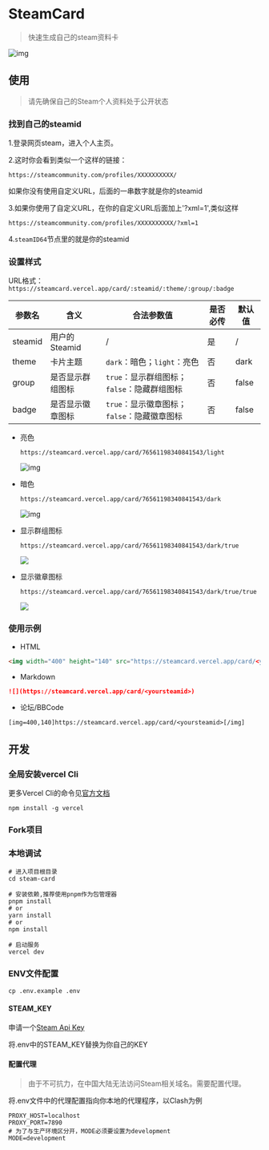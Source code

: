 # SteamCard

> 快速生成自己的steam资料卡

![img](https://steamcard.vercel.app/card/76561198340841543)

## 使用

> 请先确保自己的Steam个人资料处于公开状态

### 找到自己的steamid

1.登录网页steam，进入个人主页。

2.这时你会看到类似一个这样的链接：

```
https://steamcommunity.com/profiles/XXXXXXXXXX/
```

如果你没有使用自定义URL，后面的一串数字就是你的steamid

3.如果你使用了自定义URL，在你的自定义URL后面加上'?xml=1',类似这样

```
https://steamcommunity.com/profiles/XXXXXXXXXX/?xml=1
```

4.`steamID64`节点里的就是你的steamid

### 设置样式

URL格式：`https://steamcard.vercel.app/card/:steamid/:theme/:group/:badge`

| 参数名  | 含义             | 合法参数值                                  | 是否必传 | 默认值 |
| ------- | ---------------- | ------------------------------------------- | -------- | ------ |
| steamid | 用户的Steamid    | /                                           | 是       | /      |
| theme   | 卡片主题         | `dark`：暗色；`light`：亮色                 | 否       | dark   |
| group   | 是否显示群组图标 | `true`：显示群组图标；`false`：隐藏群组图标 | 否       | false  |
| badge   | 是否显示徽章图标 | `true`：显示徽章图标；`false`：隐藏徽章图标 | 否       | false  |



- 亮色

  `https://steamcard.vercel.app/card/76561198340841543/light`

  ![img](https://steamcard.vercel.app/card/76561198340841543/light)

- 暗色

  `https://steamcard.vercel.app/card/76561198340841543/dark`

  ![img](https://steamcard.vercel.app/card/76561198340841543/dark)

- 显示群组图标

  `https://steamcard.vercel.app/card/76561198340841543/dark/true`

  ![](https://steamcard.vercel.app/card/76561198340841543/dark/true)

- 显示徽章图标

  `https://steamcard.vercel.app/card/76561198340841543/dark/true/true`

  ![](https://steamcard.vercel.app/card/76561198340841543/dark/true/true)

### 使用示例

- HTML

```html
<img width="400" height="140" src="https://steamcard.vercel.app/card/<yoursteamid>"></img>  
```

- Markdown

```markdown
![](https://steamcard.vercel.app/card/<yoursteamid>)
```

- 论坛/BBCode

```bbcode
[img=400,140]https://steamcard.vercel.app/card/<yoursteamid>[/img]
```


## 开发

### 全局安装vercel Cli

更多Vercel Cli的命令见[官方文档](https://vercel.com/cli)

``` shell
npm install -g vercel
```

### Fork项目

### 本地调试

``` shell
# 进入项目根目录
cd steam-card

# 安装依赖,推荐使用pnpm作为包管理器
pnpm install
# or
yarn install
# or 
npm install

# 启动服务
vercel dev
```

### ENV文件配置

``` shell
cp .env.example .env
```

#### STEAM_KEY

申请一个[Steam Api Key](https://steamcommunity.com/dev/apikey)

将.env中的STEAM_KEY替换为你自己的KEY

#### 配置代理

> 由于不可抗力，在中国大陆无法访问Steam相关域名。需要配置代理。

将.env文件中的代理配置指向你本地的代理程序，以Clash为例

``` shell
PROXY_HOST=localhost
PROXY_PORT=7890
# 为了与生产环境区分开，MODE必须要设置为development
MODE=development
```


